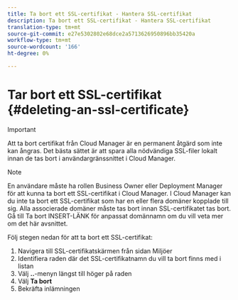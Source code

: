 ```yaml
---
title: Ta bort ett SSL-certifikat - Hantera SSL-certifikat
description: Ta bort ett SSL-certifikat - Hantera SSL-certifikat
translation-type: tm+mt
source-git-commit: e27e5302802e68dce2a5713626950896bb35420a
workflow-type: tm+mt
source-wordcount: '166'
ht-degree: 0%

---
```



# Tar bort ett SSL-certifikat {#deleting-an-ssl-certificate}

>[!IMPORTANT]
>Att ta bort certifikat från Cloud Manager är en permanent åtgärd som inte kan ångras. Det bästa sättet är att spara alla nödvändiga SSL-filer lokalt innan de tas bort i användargränssnittet i Cloud Manager.

>[!NOTE]
>En användare måste ha rollen Business Owner eller Deployment Manager för att kunna ta bort ett SSL-certifikat i Cloud Manager. I Cloud Manager kan du inte ta bort ett SSL-certifikat som har en eller flera domäner kopplade till sig.  Alla associerade domäner måste tas bort innan SSL-certifikatet tas bort. Gå till Ta bort INSERT-LÄNK för anpassat domännamn om du vill veta mer om det här avsnittet.

Följ stegen nedan för att ta bort ett SSL-certifikat:

1. Navigera till SSL-certifikatskärmen från sidan Miljöer
1. Identifiera raden där det SSL-certifikatnamn du vill ta bort finns med i listan
1. Välj **..**-menyn längst till höger på raden
1. Välj **Ta bort**
1. Bekräfta inlämningen

